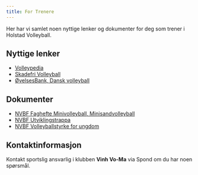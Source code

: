 ```yaml
---
title: For Trenere
---
```


Her har vi samlet noen nyttige lenker og dokumenter for deg som trener i Holstad
Volleyball.

## Nyttige lenker

- [Volleypedia](https://wiki.volleyball.no/trenar/)
- [Skadefri Volleyball](https://www.skadefri.no/idretter/volleyball/skadefri-volleyball/)
- [ØvelsesBank, Dansk volleyball](https://volleyball.dk/oevelsesbanken/)

## Dokumenter

- [NVBF Faghefte Minivolleyball, Minisandvolleyball](/dokumenter/nvbf_faghefte-mini_ungdom.pdf)
- [NVBF Utviklingstrappa](/dokumenter/nvbf_utviklingstrappa_15mai.pdf)
- [NVBF Volleyballstyrke for ungdom](static/dokumenter/nvbf_volleyballstyrke-for-ungdom.pdf)

## Kontaktinformasjon

Kontakt sportslig ansvarlig i klubben **Vinh Vo-Ma** via Spond om du har noen
spørsmål.
